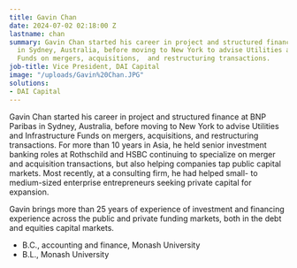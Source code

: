 ```yaml
---
title: Gavin Chan
date: 2024-07-02 02:18:00 Z
lastname: chan
summary: Gavin Chan started his career in project and structured finance at BNP Paribas
  in Sydney, Australia, before moving to New York to advise Utilities and Infrastructure
  Funds on mergers, acquisitions,  and restructuring transactions.
job-title: Vice President, DAI Capital
image: "/uploads/Gavin%20Chan.JPG"
solutions:
- DAI Capital
---
```


Gavin Chan started his career in project and structured finance at BNP Paribas in Sydney, Australia, before moving to New York to advise Utilities and Infrastructure Funds on mergers, acquisitions,  and restructuring transactions. For more than 10 years in Asia, he held senior investment banking roles at Rothschild and HSBC continuing to specialize on merger and acquisition transactions, but also helping companies tap public capital markets. Most recently, at a consulting firm, he had helped small- to medium-sized enterprise entrepreneurs seeking private capital  for expansion.  

Gavin brings more than 25 years of experience of investment and financing experience across the public and private funding markets, both in the debt and equities capital markets. 

* B.C., accounting and finance, Monash University
* B.L., Monash University

